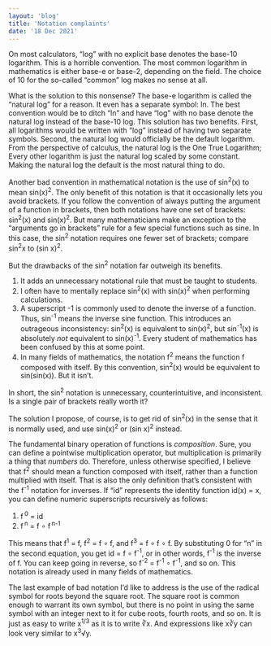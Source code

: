 ```yaml
---
layout: 'blog'
title: 'Notation complaints'
date: '18 Dec 2021'
---
```


On most calculators, “log” with no explicit base denotes the base-10 logarithm. This is a horrible convention. The most common logarithm in mathematics is either base-e or base-2, depending on the field. The choice of 10 for the so-called “common” log makes no sense at all.

What is the solution to this nonsense? The base-e logarithm is called the “natural log” for a reason. It even has a separate symbol: ln. The best convention would be to ditch “ln” and have “log” with no base denote the natural log instead of the base-10 log. This solution has two benefits. First, all logarithms would be written with “log” instead of having two separate symbols. Second, the natural log would officially be the default logarithm. From the perspective of calculus, the natural log is the One True Logarithm; Every other logarithm is just the natural log scaled by some constant. Making the natural log the default is the most natural thing to do.

Another bad convention in mathematical notation is the use of sin<sup>2</sup>(x) to mean sin(x)<sup>2</sup>. The only benefit of this notation is that it occasionally lets you avoid brackets. If you follow the convention of always putting the argument of a function in brackets, then both notations have one set of brackets: sin<sup>2</sup>(x) and sin(x)<sup>2</sup>. But many mathematicians make an exception to the “arguments go in brackets” rule for a few special functions such as sine. In this case, the sin<sup>2</sup> notation requires one fewer set of brackets; compare sin<sup>2</sup>x to (sin x)<sup>2</sup>.

But the drawbacks of the sin<sup>2</sup> notation far outweigh its benefits.

1. It adds an unnecessary notational rule that must be taught to students.
2. I often have to mentally replace sin<sup>2</sup>(x) with sin(x)<sup>2</sup> when performing calculations.
3. A superscript -1 is commonly used to denote the inverse of a function. Thus, sin<sup>-1</sup> means the inverse sine function. This introduces an outrageous inconsistency: sin<sup>2</sup>(x) is equivalent to sin(x)<sup>2</sup>, but sin<sup>-1</sup>(x) is absolutely _not_ equivalent to sin(x)<sup>-1</sup>. Every student of mathematics has been confused by this at some point.
4. In many fields of mathematics, the notation f<sup>2</sup> means the function f composed with itself. By this convention, sin<sup>2</sup>(x) would be equivalent to sin(sin(x)). But it isn’t.

In short, the sin<sup>2</sup> notation is unnecessary, counterintuitive, and inconsistent. Is a single pair of brackets really worth it?

The solution I propose, of course, is to get rid of sin<sup>2</sup>(x) in the sense that it is normally used, and use sin(x)<sup>2</sup> or (sin x)<sup>2</sup> instead.

The fundamental binary operation of functions is _composition_. Sure, you can define a pointwise multiplication operator, but multiplication is primarily a thing that _numbers_ do. Therefore, unless otherwise specified, I believe that f<sup>2</sup> should mean a function composed with itself, rather than a function multiplied with itself. That is also the only definition that’s consistent with the f<sup>-1</sup> notation for inverses. If “id” represents the identity function id(x) = x, you can define numeric superscripts recursively as follows:

1. f&thinsp;<sup>0</sup> = id
2. f&thinsp;<sup>n</sup> = f ∘ f&thinsp;<sup>n-1</sup>

This means that f<sup>1</sup> = f, f<sup>2</sup> = f ∘ f, and f<sup>3</sup> = f ∘ f ∘ f. By substituting 0 for “n” in the second equation, you get id = f ∘ f<sup>-1</sup>, or in other words, f<sup>-1</sup> is the inverse of f. You can keep going in reverse, so f<sup>-2</sup> = f<sup>-1</sup> ∘ f<sup>-1</sup>, and so on. This notation is already used in many fields of mathematics.

The last example of bad notation I’d like to address is the use of the radical symbol for roots beyond the square root. The square root is common enough to warrant its own symbol, but there is no point in using the same symbol with an integer next to it for cube roots, fourth roots, and so on. It is just as easy to write x<sup>1/3</sup> as it is to write ∛x. And expressions like x∛y can look very similar to x<sup>3</sup>√y.
